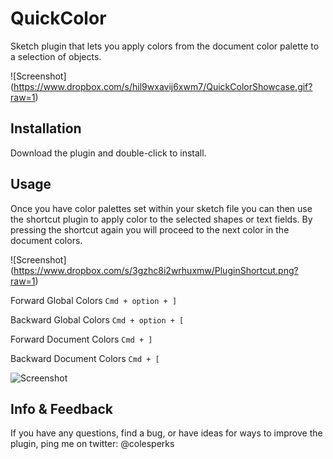 # QuickColor
Sketch plugin that lets you apply colors from the document color palette to a selection of objects.


![Screenshot] (https://www.dropbox.com/s/hil9wxavij6xwm7/QuickColorShowcase.gif?raw=1)
## Installation
Download the plugin and double-click to install.

## Usage
Once you have color palettes set within your sketch file you can then use the shortcut plugin to apply color to the selected shapes or text fields. By pressing the shortcut again you will proceed to the next color in the document colors. 


![Screenshot] (https://www.dropbox.com/s/3gzhc8i2wrhuxmw/PluginShortcut.png?raw=1)


Forward Global Colors `Cmd + option + ]`

Backward Global Colors `Cmd + option + [`

Forward Document Colors `Cmd + ]`

Backward Document Colors `Cmd + [` 

![Screenshot](https://www.dropbox.com/s/wzblnw04dgbsj7f/ColorPalettes.png?raw=1)

## Info & Feedback
If you have any questions, find a bug, or have ideas for ways to improve the plugin, ping me on twitter: @colesperks
